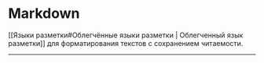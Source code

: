 # Markdown
[[Языки разметки#Облегчённые языки разметки | Облегченный язык разметки]] для форматирования текстов с сохранением читаемости.

-----------

